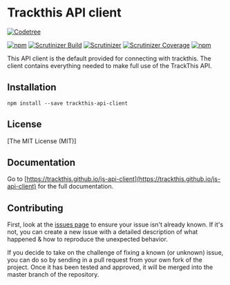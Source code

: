 # Trackthis API client

[![Codetree](https://codetree.com/images/managed-with-codetree.svg)](https://codetree.com/projects/gX1r)

[![npm](https://img.shields.io/npm/v/trackthis-api-client.svg?style=flat-square)](https://npmjs.com/package/trackthis-api-client/)
[![Scrutinizer Build](https://img.shields.io/scrutinizer/build/g/trackthis/js-api-client.svg?style=flat-square)](https://scrutinizer-ci.com/g/trackthis/js-api-client/)
[![Scrutinizer](https://img.shields.io/scrutinizer/g/trackthis/js-api-client.svg?style=flat-square)](https://scrutinizer-ci.com/g/trackthis/js-api-client/)
[![Scrutinizer Coverage](https://img.shields.io/scrutinizer/coverage/g/trackthis/js-api-client.svg?style=flat-square)](https://scrutinizer-ci.com/g/trackthis/js-api-client/)
[![npm](https://img.shields.io/npm/l/trackthis-api-client.svg?style=flat-square)](https://npmjs.com/package/trackthis-api-client/)

This API client is the default provided for connecting with trackthis. The client contains everything needed to make full use of the TrackThis API.

## Installation

    npm install --save trackthis-api-client
    
## License

[The MIT License (MIT)]

## Documentation

Go to [https://trackthis.github.io/js-api-client](https://trackthis.github.io/js-api-client) for the full documentation.

## Contributing

First, look at the [issues page](https://github.com/trackthis/js-api-client/issues) to ensure your issue isn't already known. If it's not, you can create a new issue with a detailed description of what happened & how to reproduce the unexpected behavior.

If you decide to take on the challenge of fixing a known (or unknown) issue, you can do so by sending in a pull request from your own fork of the project. Once it has been tested and approved, it will be merged into the master branch of the repository.
